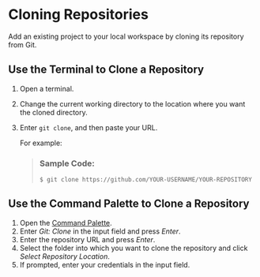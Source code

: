 <!-- loio7a68bfa7111b44f6b1e78b51e803238c -->

# Cloning Repositories

Add an existing project to your local workspace by cloning its repository from Git.



<a name="loio7a68bfa7111b44f6b1e78b51e803238c__section_knk_z42_mrb"/>

## Use the Terminal to Clone a Repository

1.  Open a terminal.
2.  Change the current working directory to the location where you want the cloned directory.
3.  Enter `git clone`, and then paste your URL.

    For example:

    > ### Sample Code:  
    > ```
    > $ git clone https://github.com/YOUR-USERNAME/YOUR-REPOSITORY
    > ```




<a name="loio7a68bfa7111b44f6b1e78b51e803238c__section_qbx_fp2_mrb"/>

## Use the Command Palette to Clone a Repository

1.  Open the [Command Palette](command-palette-78788bf.md).
2.  Enter *Git: Clone* in the input field and press *Enter*.
3.  Enter the repository URL and press *Enter*.
4.  Select the folder into which you want to clone the repository and click *Select Repository Location*.
5.  If prompted, enter your credentials in the input field.

